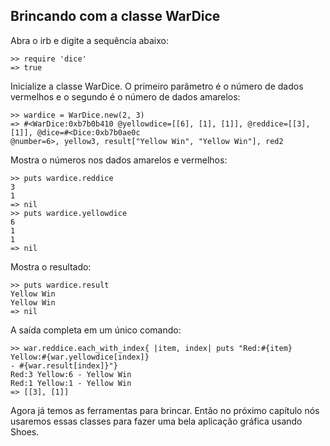 ## Brincando com a classe WarDice

Abra o irb e digite a sequência abaixo:

	>> require 'dice'
	=> true

Inicialize a classe WarDice. O primeiro parâmetro é o número de dados vermelhos e o segundo é o número de dados amarelos:

	>> wardice = WarDice.new(2, 3)
	=> #<WarDice:0xb7b0b410 @yellowdice=[[6], [1], [1]], @reddice=[[3], [1]], @dice=#<Dice:0xb7b0ae0c 
	@number=6>, yellow3, result["Yellow Win", "Yellow Win"], red2

Mostra o números nos dados amarelos e vermelhos: 

	>> puts wardice.reddice
	3
	1
	=> nil
	>> puts wardice.yellowdice
	6
	1
	1
	=> nil

Mostra o resultado:

	>> puts wardice.result
	Yellow Win
	Yellow Win
	=> nil

A saída completa em um único comando:

	>> war.reddice.each_with_index{ |item, index| puts "Red:#{item} Yellow:#{war.yellowdice[index]} 
	- #{war.result[index]}"}
	Red:3 Yellow:6 - Yellow Win
	Red:1 Yellow:1 - Yellow Win
	=> [[3], [1]]

Agora já temos as ferramentas para brincar. Então no próximo capítulo nós usaremos essas classes para fazer uma bela aplicação gráfica usando Shoes.


